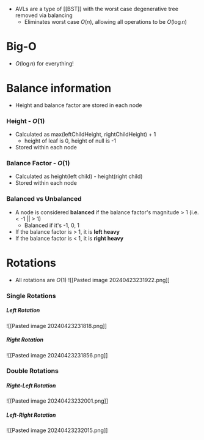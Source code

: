 - AVLs are a type of [[BST]] with the worst case degenerative tree removed via balancing
	- Eliminates worst case $O(n)$, allowing all operations to be $O(\log n)$

# Big-O
- $O(\log n)$ for everything!
# Balance information
- Height and balance factor are stored in each node
### Height - $O(1)$
- Calculated as max(leftChildHeight, rightChildHeight) + 1
	- height of leaf is 0, height of null is -1
- Stored within each node
### Balance Factor - $O(1)$
- Calculated as height(left child) - height(right child) 
- Stored within each node

### Balanced vs Unbalanced
- A node is considered **balanced** if the balance factor's magnitude > 1 (i.e. < -1 || > 1)
	- Balanced if it's -1, 0, 1
- If the balance factor is > 1, it is **left heavy**
- If the balance factor is < 1, it is **right heavy**
# Rotations
- All rotations are $O(1)$
![[Pasted image 20240423231922.png]]

### Single Rotations

##### Left Rotation
![[Pasted image 20240423231818.png]]

##### Right Rotation
![[Pasted image 20240423231856.png]]

### Double Rotations
##### Right-Left Rotation
![[Pasted image 20240423232001.png]]


##### Left-Right Rotation
![[Pasted image 20240423232015.png]]



